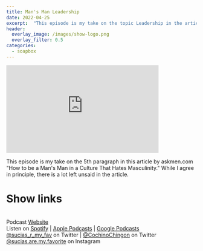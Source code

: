 ```yaml
---
title: Man's Man Leadership
date: 2022-04-25
excerpt:  "This episode is my take on the topic Leadership in the article 'How to be a Man's Man in a Culture That Hates Masculinity' by askmen.com "
header:
  overlay_image: /images/show-logo.png
  overlay_filter: 0.5
categories:
  - soapbox
---
```

<iframe src='https://open.spotify.com/embed/episode/6O1E7cDXhzJg2dtSpXHpvZ' width='80%' height='232' frameborder='0' allowtransparency='true' allow='encrypted-media'></iframe>

This episode is my take on the 5th paragraph in this article by askmen.com "How to be a Man's Man in a Culture That Hates Masculinity." While I agree in principle, there is a lot left unsaid in the article. 

# Show links

<br> Podcast [Website](https://sucias.xyz)  <a href='https://sucias.xyz'><i class='fas fa-link'></i></a>
<br> Listen on [Spotify](https://open.spotify.com/show/3XjoipCU3QzeIaQAAQpBdW)  <a href='https://open.spotify.com/show/3XjoipCU3QzeIaQAAQpBdW'><i class='fab fa-spotify'></i></a> | [Apple Podcasts](https://podcasts.apple.com/us/podcast/sucias-are-my-favorite/id1548173787)<i class='fas fa-podcast'></i> | [Google Podcasts](https://podcasts.google.com/feed/aHR0cHM6Ly9hbmNob3IuZm0vcy80MjI0YzYzYy9wb2RjYXN0L3Jzcw)  <a href='https://podcasts.google.com/feed/aHR0cHM6Ly9hbmNob3IuZm0vcy80MjI0YzYzYy9wb2RjYXN0L3Jzcw'><i class='fab fa-google-play'></i></a>
<br> [@sucias_r_my_fav](https://twitter.com/sucias_r_my_fav) on Twitter  <a href='https://twitter.com/sucias_r_my_fav'><i class='fab fa-twitter'></i></a> |  [@CochinoChingon](https://twitter.com/cochinochingon) on Twitter <a href='https://twitter.com/cochinochingon'><i class='fab fa-twitter'></i></a>
<br> [@sucias.are.my.favorite](https://instagram.com/sucias.are.my.favorite) on Instagram  <a href='https://www.instagram.com/sucias.are.my.favorite'><i class='fa-brands fa-instagram-square'></i></a>
